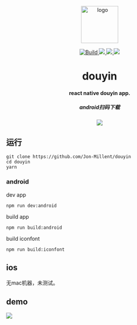 <p align="center">
  <img alt="logo" src="https://user-gold-cdn.xitu.io/2019/3/1/16937cbdfb18d03a?w=100&h=100&f=png&s=10034" width="100" max-width="100%">
</p>

<p align="center">
  
  <a href="https://travis-ci.org/Jon-Millent/douyin" title="Build">
    <img src="https://travis-ci.org/Jon-Millent/douyin.svg?branch=master" alt="Build">
  </a>
  <a href="https://opensource.org/licenses/mit-license.php">
    <img src="https://badges.frapsoft.com/os/mit/mit.svg?v=103">
  </a>
  <a href="#">
    <img src="https://img.shields.io/github/package-json/v/jon-millent/douyin.svg">
  </a>
  <a href="#">
    <img src="https://badges.frapsoft.com/os/v3/open-source.svg?v=103">
  </a>
  
</p>

<h1 align="center">
douyin
</h1>

<h4 align="center">
react native douyin app.
</h4>

<h5 align="center">
android扫码下载
</h4>
<h5 align="center">
  <img src="https://i.loli.net/2019/03/01/5c78cdb9d8cba.png"/>
</h4>


## 运行
```
git clone https://github.com/Jon-Millent/douyin
cd douyin
yarn
```

### android
dev app
```
npm run dev:android
```

build app
```
npm run build:android
```

build iconfont
```
npm run build:iconfont
```

## ios
无mac机器，未测试。


## demo

<img src="https://user-gold-cdn.xitu.io/2019/3/1/16937c89885a4346?w=231&h=480&f=gif&s=2614274"/>
